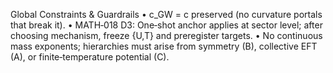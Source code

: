 Global Constraints & Guardrails
• c_GW = c preserved (no curvature portals that break it).
• MATH‑018 D3: One‑shot anchor applies at sector level; after choosing mechanism, freeze {U,T} and preregister targets.
• No continuous mass exponents; hierarchies must arise from symmetry (B), collective EFT (A), or finite‑temperature potential (C).